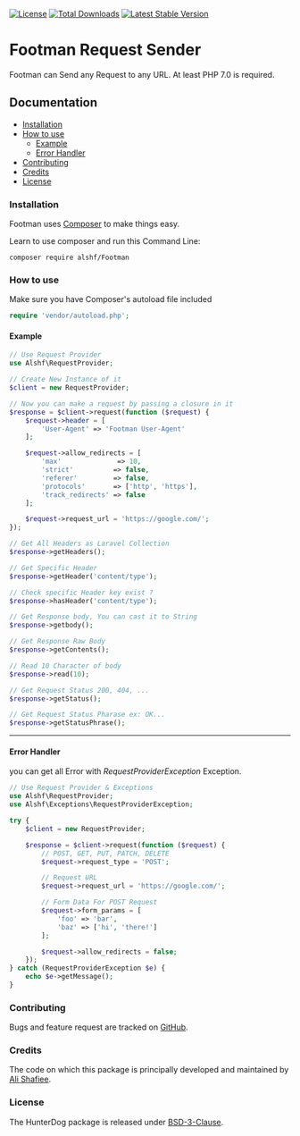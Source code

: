 [![License](https://poser.pugx.org/alshf/footman/license)](https://packagist.org/packages/alshf/footman)
[![Total Downloads](https://poser.pugx.org/alshf/footman/downloads)](https://packagist.org/packages/alshf/footman)
[![Latest Stable Version](https://poser.pugx.org/alshf/footman/version)](https://packagist.org/packages/alshf/footman)

# Footman Request Sender

Footman can Send any Request to any URL. At least PHP 7.0 is required.

## Documentation

 - [Installation](#installation)
 - [How to use](#how-to-use)
 	- [Example](#example)
 	- [Error Handler](#error-handler)
 - [Contributing](#contributing)
 - [Credits](#credits)
 - [License](#license)

### Installation

Footman uses [Composer](http://getcomposer.org/doc/00-intro.md#installation-nix) to make things easy.

Learn to use composer and run this Command Line:

    composer require alshf/Footman

### How to use

Make sure you have Composer's autoload file included

```PHP
require 'vendor/autoload.php';
```

#### Example

```PHP
// Use Request Provider
use Alshf\RequestProvider;

// Create New Instance of it
$client = new RequestProvider;

// Now you can make a request by passing a closure in it
$response = $client->request(function ($request) {
    $request->header = [
        'User-Agent' => 'Footman User-Agent'
    ];

    $request->allow_redirects = [
        'max'              => 10,
        'strict'          => false,
        'referer'         => false,
        'protocols'       => ['http', 'https'],
        'track_redirects' => false
    ];

    $request->request_url = 'https://google.com/';
});

// Get All Headers as Laravel Collection
$response->getHeaders();

// Get Specific Header 
$response->getHeader('content/type');

// Check specific Header key exist ?
$response->hasHeader('content/type');

// Get Response body, You can cast it to String
$response->getbody();

// Get Response Raw Body
$response->getContents();

// Read 10 Character of body
$response->read(10);

// Get Request Status 200, 404, ...
$response->getStatus();

// Get Request Status Pharase ex: OK...
$response->getStatusPhrase();
```
___

#### Error Handler

you can get all Error with *RequestProviderException* Exception.

```PHP
// Use Request Provider & Exceptions
use Alshf\RequestProvider;
use Alshf\Exceptions\RequestProviderException;

try {
    $client = new RequestProvider;

    $response = $client->request(function ($request) {
    	// POST, GET, PUT, PATCH, DELETE
    	$request->request_type = 'POST';

    	// Request URL
        $request->request_url = 'https://google.com/';

        // Form Data For POST Request
        $request->form_params = [
	        'foo' => 'bar',
	        'baz' => ['hi', 'there!']
	    ];

	    $request->allow_redirects = false;
    });
} catch (RequestProviderException $e) {
    echo $e->getMessage();
}
```

### Contributing

Bugs and feature request are tracked on [GitHub](https://github.com/alshf89/footman/issues).

### Credits

The code on which this package is principally developed and maintained by [Ali Shafiee](https://github.com/alshf89).

### License

The HunterDog package is released under [BSD-3-Clause](LICENSE.txt).